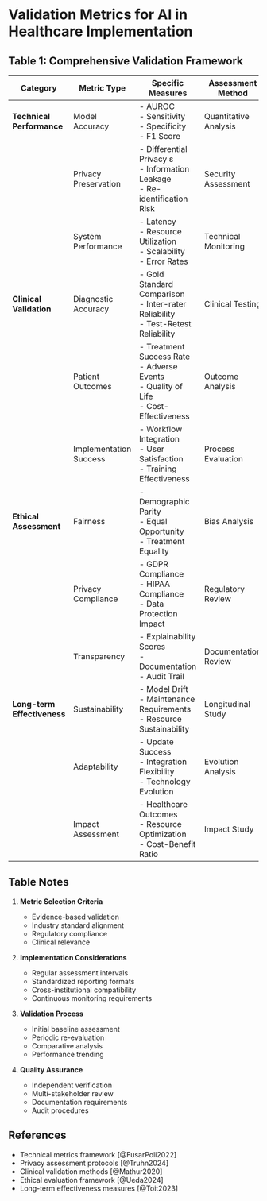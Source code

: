 # Validation Metrics for AI in Healthcare Implementation

## Table 1: Comprehensive Validation Framework

| Category | Metric Type | Specific Measures | Assessment Method | Citation |
|----------|-------------|-------------------|-------------------|-----------|
| **Technical Performance** | Model Accuracy | - AUROC<br>- Sensitivity<br>- Specificity<br>- F1 Score | Quantitative Analysis | [@FusarPoli2022] |
| | Privacy Preservation | - Differential Privacy ε<br>- Information Leakage<br>- Re-identification Risk | Security Assessment | [@Truhn2024] |
| | System Performance | - Latency<br>- Resource Utilization<br>- Scalability<br>- Error Rates | Technical Monitoring | [@DenizGarcia2023] |
| **Clinical Validation** | Diagnostic Accuracy | - Gold Standard Comparison<br>- Inter-rater Reliability<br>- Test-Retest Reliability | Clinical Testing | [@Mathur2020] |
| | Patient Outcomes | - Treatment Success Rate<br>- Adverse Events<br>- Quality of Life<br>- Cost-Effectiveness | Outcome Analysis | [@Gallone2022] |
| | Implementation Success | - Workflow Integration<br>- User Satisfaction<br>- Training Effectiveness | Process Evaluation | [@Stafie2023] |
| **Ethical Assessment** | Fairness | - Demographic Parity<br>- Equal Opportunity<br>- Treatment Equality | Bias Analysis | [@Ueda2024] |
| | Privacy Compliance | - GDPR Compliance<br>- HIPAA Compliance<br>- Data Protection Impact | Regulatory Review | [@Price2019] |
| | Transparency | - Explainability Scores<br>- Documentation<br>- Audit Trail | Documentation Review | [@Filippi2023] |
| **Long-term Effectiveness** | Sustainability | - Model Drift<br>- Maintenance Requirements<br>- Resource Sustainability | Longitudinal Study | [@Toit2023] |
| | Adaptability | - Update Success<br>- Integration Flexibility<br>- Technology Evolution | Evolution Analysis | [@Yang2023] |
| | Impact Assessment | - Healthcare Outcomes<br>- Resource Optimization<br>- Cost-Benefit Ratio | Impact Study | [@Dow2022] |

## Table Notes

1. **Metric Selection Criteria**
   - Evidence-based validation
   - Industry standard alignment
   - Regulatory compliance
   - Clinical relevance

2. **Implementation Considerations**
   - Regular assessment intervals
   - Standardized reporting formats
   - Cross-institutional compatibility
   - Continuous monitoring requirements

3. **Validation Process**
   - Initial baseline assessment
   - Periodic re-evaluation
   - Comparative analysis
   - Performance trending

4. **Quality Assurance**
   - Independent verification
   - Multi-stakeholder review
   - Documentation requirements
   - Audit procedures

## References
- Technical metrics framework [@FusarPoli2022]
- Privacy assessment protocols [@Truhn2024]
- Clinical validation methods [@Mathur2020]
- Ethical evaluation framework [@Ueda2024]
- Long-term effectiveness measures [@Toit2023]
